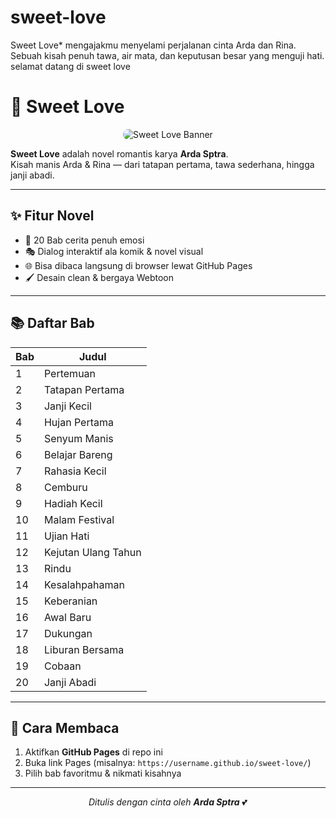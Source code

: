 # sweet-love
Sweet Love* mengajakmu menyelami perjalanan cinta Arda dan Rina. Sebuah kisah penuh tawa, air mata, dan keputusan besar yang menguji hati.  selamat datang di sweet love
# 🌸 Sweet Love  
<p align="center">
  <img src="https://picsum.photos/800/250?random=21" alt="Sweet Love Banner" style="border-radius:15px;">
</p>

**Sweet Love** adalah novel romantis karya **Arda Sptra**.  
Kisah manis Arda & Rina — dari tatapan pertama, tawa sederhana, hingga janji abadi.  

---

## ✨ Fitur Novel
- 📖 20 Bab cerita penuh emosi  
- 🎭 Dialog interaktif ala komik & novel visual  
- 🌐 Bisa dibaca langsung di browser lewat GitHub Pages  
- 🖌️ Desain clean & bergaya Webtoon  

---

## 📚 Daftar Bab
| Bab | Judul              |
|-----|---------------------|
| 1   | Pertemuan           |
| 2   | Tatapan Pertama     |
| 3   | Janji Kecil         |
| 4   | Hujan Pertama       |
| 5   | Senyum Manis        |
| 6   | Belajar Bareng      |
| 7   | Rahasia Kecil       |
| 8   | Cemburu             |
| 9   | Hadiah Kecil        |
| 10  | Malam Festival      |
| 11  | Ujian Hati          |
| 12  | Kejutan Ulang Tahun |
| 13  | Rindu               |
| 14  | Kesalahpahaman      |
| 15  | Keberanian          |
| 16  | Awal Baru           |
| 17  | Dukungan            |
| 18  | Liburan Bersama     |
| 19  | Cobaan              |
| 20  | Janji Abadi         |

---

## 🚀 Cara Membaca
1. Aktifkan **GitHub Pages** di repo ini  
2. Buka link Pages (misalnya: `https://username.github.io/sweet-love/`)  
3. Pilih bab favoritmu & nikmati kisahnya  

---

<p align="center">
  <i>Ditulis dengan cinta oleh <b>Arda Sptra</b></i> 💕
</p>
